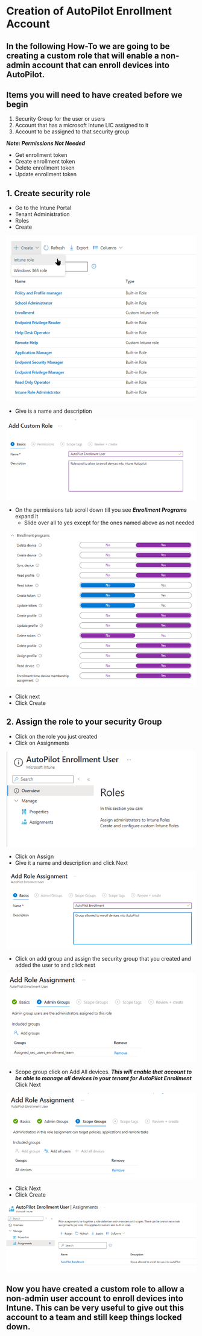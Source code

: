 # Creation of AutoPilot Enrollment Account

## In the following How-To we are going to be creating a custom role that will enable a non-admin account that can enroll devices into AutoPilot. 

## Items you will need to have created before we begin

1. Security Group for the user or users
2. Account that has a microsoft Intune LIC assigned to it
3. Account to be assigned to that security group

***Note: Permissions Not Needed***
- Get enrollment token
- Create enrollment token
- Delete enrollment token
- Update enrollment token


## 1. Create security role
 - Go to the Intune Portal
 - Tenant Administration
 - Roles
 - Create

 ![alt text](./Assets/1.png)

 - Give is a name and description

 ![alt text](./Assets/2.png)
 
 - On the permissions tab scroll down till you see ***Enrollment Programs*** expand it
    - Slide over all to yes except for the ones named above as not needed

![alt text](./Assets/3.png)

 - Click next
 - Click Create
## 2. Assign the role to your security Group
 - Click on the role you just created
 - Click on Assignments

 ![alt text](./Assets/4.png)

 - Click on Assign
 - Give it a name and description and click Next
 
 ![alt text](./Assets/5.png)
 
 - Click on add group and assign the security group that you created and added the user to and click next
 
 ![alt text](./Assets/6.png)
 
 - Scope group click on Add All devices. ***This will enable that account to be able to manage all devices in your tenant for AutoPilot Enrollment*** Click Next
 
 ![alt text](./Assets/7.png)
 
 - Click Next
 - Click Create
 
 ![alt text](./Assets/8.png)

 ## Now you have created a custom role to allow a non-admin user account to enroll devices into Intune. This can be very useful to give out this account to a team and still keep things locked down.




